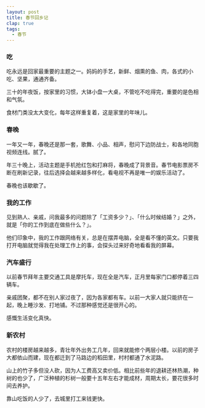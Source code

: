 ```yaml
---
layout: post
title: 春节回乡记
clap: true
tags:
  - 春节
---
```


### 吃

吃永远是回家最重要的主题之一。妈妈的手艺，新鲜、烟熏的鱼、肉，各式的小吃、坚果，通通齐备。

三十的年夜饭，按家里的习惯，大钵小盘一大桌，不管吃不吃得完，重要的是色相和气氛。

食材门类没太大变化，每年这样重复着，这是家里的年味儿。

### 春晚

一年又一年，春晚还是那一套，歌舞、小品、相声，慰问下边防战士，和各地同胞视频连线。腻了。

年三十晚上，活动主题是手机抢红包和打麻将，春晚成了背景音。春节电影票房不断在刷新记录，往后选择会越来越多样化，看电视不再是唯一的娱乐活动了。

春晚也该歇歇了。

### 我的工作

见到熟人、亲戚，问我最多的问题除了「工资多少？」、「什么时候结婚？」之外，就是「你的工作到底在做些什么？」。

他们印象中，我的工作跟网络有关，总是在摆弄电脑，全是看不懂的英文。只要我打开电脑就觉得我在处理工作上的事，会探头过来好奇地看看我的屏幕。

### 汽车盛行

以前春节拜年主要交通工具是摩托车，现在全是汽车，正月里每家门口都停着三四辆车。

亲戚团聚，都不在别人家过夜了，因为各家都有车。以前一大家人就只能挤在一起，晚上睡沙发、打地铺。不过那种感觉还是很开心的。

感慨生活变化真快。

### 新农村

农村的楼房越来越多，青壮年外出务工几年，回来就能修个两层小楼。以前的房子大都依山而建，现在都迁到了马路边的稻田里，村村都通了水泥路。

山上的竹子多但没人砍，因为人工费高又卖价低。相比前些年的退耕还林热潮，种树的也少了，广泛种植的杉树一般要十五年左右才能成材，周期太长，要花很多时间去养护。

靠山吃饭的人少了，去城里打工来钱更快。
